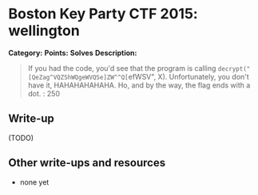 # Boston Key Party CTF 2015: wellington

**Category:** 
**Points:** 
**Solves** 
**Description:**

> If you had the code, you'd see that the program is calling `decrypt("[QeZag^VQZShWQgeWVQSe]ZW^^Q[`efWSV", X). Unfortunately, you don't have it, HAHAHAHAHAHA. Ho, and by the way, the flag ends with a dot. : 250

## Write-up

(TODO)

## Other write-ups and resources

* none yet